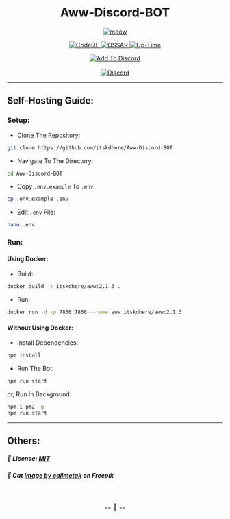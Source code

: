 <h1 align="center">
Aww-Discord-BOT
</h1>

<p align="center">
<a href="https://awwbot.pages.dev" title="Visit WebSite">
<img src="https://awwbot.pages.dev/svg/cute_cat.svg" alt="meow">
</a>
</p>

<p align="center">
<a href="https://github.com/itskdhere/Aww-Discord-BOT/actions/workflows/codeql.yml" title="CodeQL">
<img src="https://github.com/itskdhere/Aww-Discord-BOT/actions/workflows/codeql.yml/badge.svg" alt="CodeQL" >
</a>
<a href="https://github.com/itskdhere/Aww-Discord-BOT/actions/workflows/ossar.yml" title="OSSAR">
<img src="https://github.com/itskdhere/Aww-Discord-BOT/actions/workflows/ossar.yml/badge.svg" alt="OSSAR" >
</a>
</a>
<a href="" title="">
<img src="https://img.shields.io/uptimerobot/ratio/7/m793605180-c9948f4473c7bb729cb6f66d?label=Bot%20Uptime" alt="Up-Time" >
</a>
</p>

<p align="center">
<a href="https://awwbot.pages.dev/invite" title="Add Bot To Your Discord Server">
<img alt="Add To Discord" src="https://img.shields.io/badge/Add%20BOT%20To%20Your%20Discord%20Server-EB459E?style=for-the-badge&logoColor=white&logo=discord">
</a>
<br><br>
<a href="https://awwbot.pages.dev/support" title="Join Support Server">
<img alt="Discord" src="https://img.shields.io/discord/917792741054894131?color=%235865F2&label=Chat&logo=discord&logoColor=%23FFFFFF&style=for-the-badge">
</a>
</p>

---

## Self-Hosting Guide:

### Setup:

- Clone The Repository:
```bash
git clone https://github.com/itskdhere/Aww-Discord-BOT
```

- Navigate To The Directory:
```bash
cd Aww-Discord-BOT
```

- Copy `.env.example` To `.env`:
```bash
cp .env.example .env
```

- Edit `.env` File:
```bash
nano .env
```

### Run:

#### Using Docker:

- Build:
```bash
docker build -t itskdhere/aww:2.1.3 .
```

- Run:
```bash
docker run -d -p 7860:7860 --name aww itskdhere/aww:2.1.3
```

#### Without Using Docker:
- Install Dependencies:
```bash
npm install
```
- Run The Bot:
```bash
npm run start
```
or, Run In Background:
```bash
npm i pm2 -g
npm run start
```

---
## Others:
##### 📝 License: [MIT](https://github.com/itskdhere/Aww-Discord-BOT/blob/main/LICENSE)

##### 🎨 Cat <a href="https://www.freepik.com/free-vector/set-vector-cute-cartoonish-cats-isolated-white-background_26373379.htm#query=cat%20svg&position=6&from_view=search&track=sph">Image by callmetak</a> on Freepik

<br>
<font size='3px'>
<p align='center'>
-- 🙂 --
</p>
</font>

